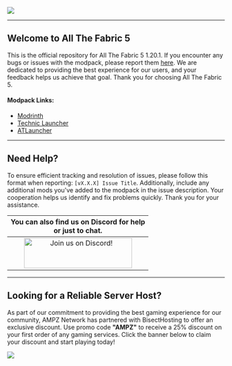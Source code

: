 ![](https://www.bisecthosting.com/images/CF/ATF5/BH_NU_HEADER.webp)

------

## Welcome to All The Fabric 5 

This is the official repository for All The Fabric 5 1.20.1. If you encounter any bugs or issues with the modpack, please report them [here](https://github.com/AMPZNetwork/All-The-Fabric-4/issues/new?assignees=LabsZero&labels=Bug&projects=&template=bug-report.md&title=%5BBUG%5D). We are dedicated to providing the best experience for our users, and your feedback helps us achieve that goal. Thank you for choosing All The Fabric 5. 
    
#### Modpack Links: 
+ [Modrinth](https://modrinth.com/modpack/all-the-fabric-5)
+ [Technic Launcher](https://www.technicpack.net/modpack/all-the-fabric-5.1978346)
+ [ATLauncher](https://atlauncher.com/pack/AllTheFabric5)
  
------

## Need Help?

To ensure efficient tracking and resolution of issues, please follow this format when reporting: `[vX.X.X] Issue Title`. Additionally, include any additional mods you've added to the modpack in the issue description. Your cooperation helps us identify and fix problems quickly. Thank you for your assistance.

|You can also find us on Discord for help<br>or just to chat.|
|:------------:|
|<a href="https://discord.gg/enrpMDd"><img src="https://discord.com/assets/ff41b628a47ef3141164bfedb04fb220.png" alt="Join us on Discord!"  width="250" height="70"></a>|

------

## Looking for a Reliable Server Host?
As part of our commitment to providing the best gaming experience for our community, AMPZ Network has partnered with BisectHosting to offer an exclusive discount. Use promo code **"AMPZ"** to receive a 25% discount on your first order of any gaming services. Click the banner below to claim your discount and start playing today!

[![](https://www.bisecthosting.com/images/CF/ATF5/BH_NU_PROMO.webp)](https://bisecthosting.com/AMPZ?rgithub)
